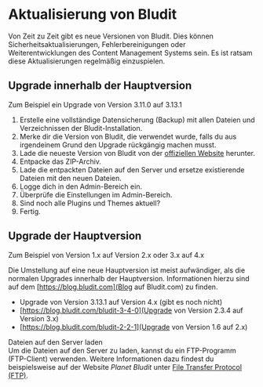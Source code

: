 # Aktualisierung von Bludit
<!-- Position: 4 -->

Von Zeit zu Zeit gibt es neue Versionen von Bludit.
Dies können Sicherheitsaktualisierungen, Fehlerbereinigungen oder Weiterentwicklungen des Content Management Systems sein.
Es ist ratsam diese Aktualisierungen regelmäßig einzuspielen.

## Upgrade innerhalb der Hauptversion

Zum Beispiel ein Upgrade von Version 3.11.0 auf 3.13.1

1. Erstelle eine vollständige Datensicherung (Backup) mit allen Dateien und Verzeichnissen der Bludit-Installation.
2. Merke dir die Version von Bludit, die verwendet wurde, falls du aus irgendeinem Grund den Upgrade rückgängig machen musst.
3. Lade die neueste Version von Bludit von der [offiziellen Website](https://www.bludit.com/de/) herunter.
4. Entpacke das ZIP-Archiv.
5. Lade die entpackten Dateien auf den Server und ersetze existierende Dateien mit den neuen Dateien.
6. Logge dich in den Admin-Bereich ein.
7. Überprüfe die Einstellungen im Admin-Bereich.
8. Sind noch alle Plugins und Themes aktuell?
9. Fertig.

## Upgrade der Hauptversion

Zum Beispiel von Version 1.x auf Version 2.x oder 3.x auf 4.x

Die Umstellung auf eine neue Hauptversion ist meist aufwändiger, als die normalen Upgrades innerhalb der Hauptversion. 
Informationen hierzu sind auf dem [https://blog.bludit.com](Blog auf Bludit.com) zu finden.

* Upgrade von Version 3.13.1 auf Version 4.x (gibt es noch nicht)
* [https://blog.bludit.com/bludit-3-4-0](Upgrade von Version 2.3.4 auf Version 3.x)
* [https://blog.bludit.com/bludit-2-2-1](Upgrade von Version 1.6 auf 2.x)

<div class="note">
<div class="title">Dateien auf den Server laden</div>
Um die Dateien auf den Server zu laden, kannst du ein FTP-Programm (FTP-Client) verwenden. Weitere Informationen dazu findest du beispielsweise auf der Website <em>Planet Bludit</em> unter <a href="https:\/\/planet-bludit.ch/file-transfer-protocol-ftp" target="_blank">File Transfer Protocol (FTP)</a>.
</div>
